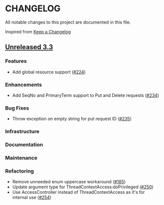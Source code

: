 # CHANGELOG
All notable changes to this project are documented in this file.

Inspired from [Keep a Changelog](https://keepachangelog.com/en/1.1.0/)

## [Unreleased 3.3](https://github.com/opensearch-project/opensearch-remote-metadata-sdk/compare/3.2...HEAD)
### Features
- Add global resource support ([#224](https://github.com/opensearch-project/opensearch-remote-metadata-sdk/pull/224))

### Enhancements
- Add SeqNo and PrimaryTerm support to Put and Delete requests ([#234](https://github.com/opensearch-project/opensearch-remote-metadata-sdk/pull/234))

### Bug Fixes
- Throw exception on empty string for put request ID ([#235](https://github.com/opensearch-project/opensearch-remote-metadata-sdk/pull/235))

### Infrastructure
### Documentation
### Maintenance
### Refactoring
- Remove unneeded enum uppercase workaround ([#185](https://github.com/opensearch-project/opensearch-remote-metadata-sdk/pull/185))
- Update argument type for ThreadContextAccess:doPrivileged ([#250](https://github.com/opensearch-project/opensearch-remote-metadata-sdk/pull/250))
- Use AccessController instead of ThreadContextAccess as it's for internal use ([#254](https://github.com/opensearch-project/opensearch-remote-metadata-sdk/pull/254))
